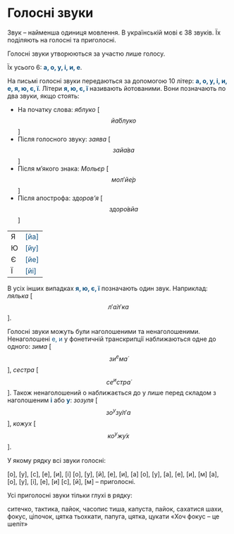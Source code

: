 # Голосні звуки

Звук – найменша одиниця мовлення. В українськiй мовi є 38 звукiв. Їх подiляють на голоснi та приголоснi.

Голоснi звуки утворюються за участю лише голосу.

Їх усього 6: <b><font color="#0F5181">а, o, у, i, и, е</font></b>.

На письмi голоснi звуки передаються за допомогою 10 лiтер: <b><font color="#0F5181">а, o, у, i, и, е, я, ю, є, ї</font></b>. Лiтери <b><font color="#0F5181">я, ю, є, ї</font></b> називають йотованими. Вони позначають по два звуки, якщо стоять:
 * На початку слова: *яблуко* [$$й\acute{а}блуко$$]
 * Пiсля голосного звуку: *заява* [$$зай\acute{а}ва$$]
 * Пiсля м’якого знака: *Мольєр* [$$мол′й\acute{е}р$$]
 * Пiсля апострофа: *здоров’я* [$$здор\acute{о}вйа$$]

<div class="centered-table-wrapper">
<table class="centered-table">
<tr>
<td>Я</td>
<td><font color="#0F5181">[йа]</font></td>
</tr>
<tr>
<td>Ю</td>
<td><font color="#0F5181">[йу]</font></td>
</tr>
<tr>
<td>Є</td>
<td><font color="#0F5181">[йе]</font></td>
</tr>
<tr>
<td>Ї</td>
<td><font color="#0F5181">[йi]</font></td>
</tr>
</table>
</div>

В усiх iнших випадках <b><font color="#0F5181">я, ю, є, ї</font></b> позначають один звук.
Наприклад: *лялька* [$$л′ \acute{а}л′ка$$].

Голоснi звуки можуть були наголошеними та ненаголошеними. Ненаголошенi </b><font color="#0F5181">е, и</font></b> у фонетичнiй транскрипцiї наближаються одне до одного: *зима* [$$зи^eм\acute{а}$$], *сестра* [$$се^и стр\acute{а}$$]. Також ненаголошений о наближається до у лише перед складом з наголошеним <b><font color="#0F5181">i</font></b> або <b><font color="#0F5181">у</font></b>: *зозуля* [$$зо^уз\acute{у}л′а$$], *кожух* [$$ко^уж\acute{у}х$$].

<quiz correctLabel="correct" incorrectLabel="incorrect" checkLabel="check">
    <question text="">
        <p>У якому рядку всі звуки голосні:</p>
        <answer>[о], [у], [c], [е], [и], [і]</answer>
        <answer>[о], [у], [й], [е], [и], [а]</answer>
        <answer>[о], [у], [а], [е], [и], [м]</answer>
        <answer correct>[а], [о], [у], [і], [е], [и]</answer>
        <explanation>
        [c], [й], [м] – приголосні.
        </explanation>
    </question>
</quiz>



<quiz correctLabel="correct" incorrectLabel="incorrect" checkLabel="check">
    <question text="">
        <p>Усі приголосні звуки тільки глухі в рядку:</p>
        <answer>ситечко, тактика, пайок, часопис</answer>
        <answer>тиша, капуста, пайок, сахатися</answer>
        <answer correct>шахи, фокус, ціпочок, цятка</answer>
        <answer>тьохкати, папуга, цятка, цукати</answer>
        <explanation>
        «Хоч фокус – це шепіт»
        </explanation>
    </question>
</quiz>
